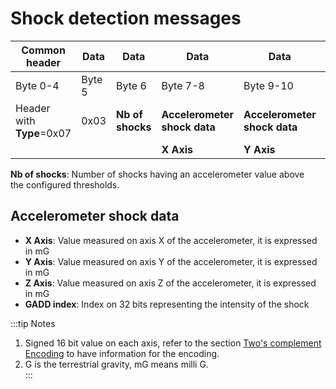 # Shock detection messages

| Common header              | Data   | Data             | Data                         | Data                         | Data                         | Data      |
| -------------------------- | ------ | ---------------- | ---------------------------- | ---------------------------- | ---------------------------- |-----------|
| Byte 0-4                   | Byte 5 | Byte 6           | Byte 7-8                     | Byte 9-10                    | Byte 11-12                   |Byte 13-16 |
| Header with **Type**\=0x07 | 0x03   | **Nb of shocks** | **Accelerometer shock data** | **Accelerometer shock data** | **Accelerometer shock data** |**Accelerometer shock data**|
|                            |        |                  | **X Axis**                   | **Y Axis**                   | **Z Axis**                   |**GADD index**|

**Nb of shocks**: Number of shocks having an accelerometer value above  
the configured thresholds.

## Accelerometer shock data

- **X Axis**: Value measured on axis X of the accelerometer, it is expressed in mG
- **Y Axis**: Value measured on axis Y of the accelerometer, it is expressed in mG
- **Z Axis**: Value measured on axis Z of the accelerometer, it is expressed in mG
- **GADD index**: Index on 32 bits representing the intensity of the shock 

:::tip Notes

1.  Signed 16 bit value on each axis, refer to the section [Two's complement Encoding](/AbeewayRefGuide/downlink-messages/two-complement-encoding/readme.md) to have information for the encoding.
2.  G is the terrestrial gravity, mG means milli G.  
    :::
